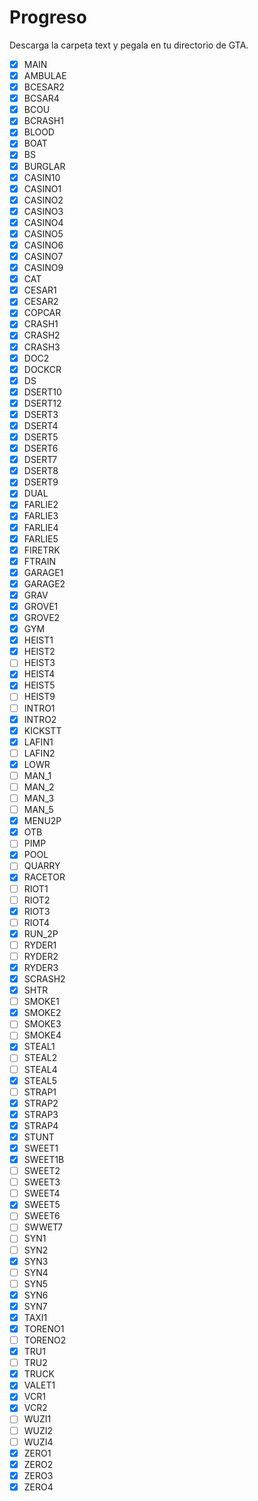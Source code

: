 # Progreso

Descarga la carpeta text y pegala en tu directorio de GTA.

- [x] MAIN
- [x] AMBULAE
- [x] BCESAR2
- [x] BCSAR4
- [x] BCOU
- [x] BCRASH1
- [x] BLOOD
- [x] BOAT
- [x] BS
- [x] BURGLAR
- [x] CASIN10
- [x] CASINO1
- [x] CASINO2
- [x] CASINO3
- [x] CASINO4
- [x] CASINO5
- [x] CASINO6
- [x] CASINO7
- [x] CASINO9
- [x] CAT
- [x] CESAR1
- [x] CESAR2
- [x] COPCAR
- [x] CRASH1
- [x] CRASH2
- [x] CRASH3
- [x] DOC2
- [x] DOCKCR
- [x] DS
- [x] DSERT10
- [x] DSERT12
- [x] DSERT3
- [x] DSERT4
- [x] DSERT5
- [x] DSERT6
- [x] DSERT7
- [x] DSERT8
- [x] DSERT9
- [x] DUAL
- [x] FARLIE2
- [X] FARLIE3
- [x] FARLIE4
- [x] FARLIE5
- [x] FIRETRK
- [x] FTRAIN
- [X] GARAGE1
- [x] GARAGE2
- [x] GRAV
- [X] GROVE1
- [x] GROVE2
- [x] GYM
- [X] HEIST1
- [x] HEIST2
- [ ] HEIST3
- [x] HEIST4
- [x] HEIST5
- [ ] HEIST9
- [ ] INTRO1
- [X] INTRO2
- [x] KICKSTT
- [x] LAFIN1
- [ ] LAFIN2
- [x] LOWR
- [ ] MAN_1
- [ ] MAN_2
- [ ] MAN_3
- [ ] MAN_5
- [x] MENU2P
- [x] OTB
- [ ] PIMP
- [x] POOL
- [ ] QUARRY
- [x] RACETOR
- [ ] RIOT1
- [ ] RIOT2
- [x] RIOT3
- [ ] RIOT4
- [x] RUN_2P
- [ ] RYDER1
- [ ] RYDER2
- [x] RYDER3
- [x] SCRASH2
- [x] SHTR
- [ ] SMOKE1
- [x] SMOKE2
- [ ] SMOKE3
- [ ] SMOKE4
- [x] STEAL1
- [ ] STEAL2
- [ ] STEAL4
- [x] STEAL5
- [ ] STRAP1
- [x] STRAP2
- [x] STRAP3
- [x] STRAP4
- [x] STUNT
- [x] SWEET1
- [x] SWEET1B
- [ ] SWEET2
- [ ] SWEET3
- [ ] SWEET4
- [x] SWEET5
- [ ] SWEET6
- [ ] SWWET7
- [ ] SYN1
- [ ] SYN2
- [x] SYN3
- [ ] SYN4
- [ ] SYN5
- [x] SYN6
- [x] SYN7
- [x] TAXI1
- [x] TORENO1
- [ ] TORENO2
- [x] TRU1
- [ ] TRU2
- [x] TRUCK
- [x] VALET1
- [x] VCR1
- [x] VCR2
- [ ] WUZI1
- [ ] WUZI2
- [ ] WUZI4
- [x] ZERO1
- [x] ZERO2
- [x] ZERO3
- [x] ZERO4
